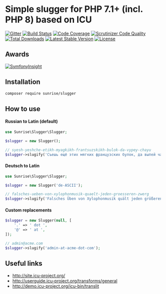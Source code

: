 # Simple slugger for PHP 7.1+ (incl. PHP 8) based on ICU

[![Gitter](https://badges.gitter.im/sunrise-php/support.png)](https://gitter.im/sunrise-php/support)
[![Build Status](https://circleci.com/gh/sunrise-php/slugger.svg?style=shield)](https://circleci.com/gh/sunrise-php/slugger)
[![Code Coverage](https://scrutinizer-ci.com/g/sunrise-php/slugger/badges/coverage.png?b=master)](https://scrutinizer-ci.com/g/sunrise-php/slugger/?branch=master)
[![Scrutinizer Code Quality](https://scrutinizer-ci.com/g/sunrise-php/slugger/badges/quality-score.png?b=master)](https://scrutinizer-ci.com/g/sunrise-php/slugger/?branch=master)
[![Total Downloads](https://poser.pugx.org/sunrise/slugger/downloads?format=flat)](https://packagist.org/packages/sunrise/slugger)
[![Latest Stable Version](https://poser.pugx.org/sunrise/slugger/v/stable?format=flat)](https://packagist.org/packages/sunrise/slugger)
[![License](https://poser.pugx.org/sunrise/slugger/license?format=flat)](https://packagist.org/packages/sunrise/slugger)

## Awards

[![SymfonyInsight](https://insight.symfony.com/projects/64e80815-60f3-47eb-8163-8bd2538376e9/big.svg)](https://insight.symfony.com/projects/64e80815-60f3-47eb-8163-8bd2538376e9)

## Installation

```bash
composer require sunrise/slugger
```

## How to use

#### Russian to Latin (default)

```php
use Sunrise\Slugger\Slugger;

$slugger = new Slugger();

// syesh-yeshche-etikh-myagkikh-frantsuzskikh-bulok-da-vypey-chayu
$slugger->slugify('Съешь ещё этих мягких французских булок, да выпей чаю');
```

#### Deutsch to Latin

```php
use Sunrise\Slugger\Slugger;

$slugger = new Slugger('de-ASCII');

// falsches-ueben-von-xylophonmusik-quaelt-jeden-groesseren-zwerg
$slugger->slugify('Falsches Üben von Xylophonmusik quält jeden größeren Zwerg');
```

#### Custom replacements

```php
$slugger = new Slugger(null, [
    '.' => ' dot ',
    '@' => ' at ',
]);

// admin@acme.com
$slugger->slugify('admin-at-acme-dot-com');
```

## Useful links

* http://site.icu-project.org/
* http://userguide.icu-project.org/transforms/general
* http://demo.icu-project.org/icu-bin/translit
